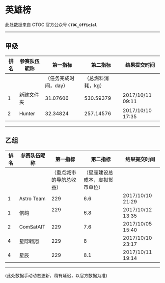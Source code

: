 # 英雄榜

此处数据来自 CTOC 官方公众号 **`CTOC_Official`**

----------------------
## 甲级

| 排名 | 参赛队伍昵称 | 第一指标            | 第二指标        | 结果提交时间
| --- | ---------  | --------          | --------       | ---------
|     |            | （任务完成时间，day） | （总燃料消耗，kg）|
| 1   | 新建文件夹   | 31.07606          | 530.59379      | 2017/10/11 09:11
| 2   | Hunter     | 32.34824          | 257.14576      | 2017/10/10 17:35

----------------------
## 乙组

| 排名 | 参赛队伍昵称 | 第一指标              | 第二指标                       | 结果提交时间
| --- | ---------  | --------            | --------                      | ---------
|     |            | （重点城市的导航总收益） | （星座建设总成本，虚拟货币单位）    |
| 1   | Astro Team | 229                 | 6.6                            | 2017/10/10 21:29
| 1   | 信鸽        | 229                 | 6.8                           | 2017/10/12 13:35
| 2   | ComSatAIT  | 229                 | 7.6                           | 2017/10/05 15:40
| 4  | 星际翱翔 | 229       | 8 | 2017/10/10 23:17
| 4   | 星辰        | 229                 | 8.1                           | 2017/10/11 19:14

--------
(此处数据手动动态更新，稍有延迟，以官方数据为准)
